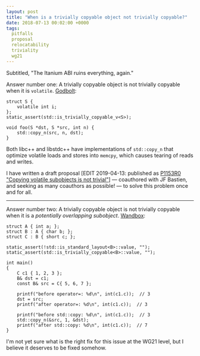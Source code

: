 ```yaml
---
layout: post
title: "When is a trivially copyable object not trivially copyable?"
date: 2018-07-13 00:02:00 +0000
tags:
  pitfalls
  proposal
  relocatability
  triviality
  wg21
---
```


Subtitled, "The Itanium ABI ruins everything, again."

Answer number one: A trivially copyable object is not trivially copyable
when it is `volatile`. [Godbolt](https://godbolt.org/g/5hJyvB):

    struct S {
        volatile int i;
    };
    static_assert(std::is_trivially_copyable_v<S>);

    void foo(S *dst, S *src, int n) {
        std::copy_n(src, n, dst);
    }

Both libc++ and libstdc++ have implementations of `std::copy_n` that
optimize volatile loads and stores into `memcpy`, which causes tearing
of reads and writes.

I have written a draft proposal
[EDIT 2019-04-13: published as
[P1153R0 "Copying volatile subobjects is not trivial"](http://www.open-std.org/jtc1/sc22/wg21/docs/papers/2018/p1153r0.html)]
— coauthored with JF Bastien, and seeking as many coauthors as possible! — 
to solve this problem once and for all.

----

Answer number two: A trivially copyable object is not trivially copyable
when it is a *potentially overlapping subobject*.
[Wandbox](https://wandbox.org/permlink/rE5xJ31L63DEj4bL):

    struct A { int a; };
    struct B : A { char b; };
    struct C : B { short c; };

    static_assert(!std::is_standard_layout<B>::value, "");
    static_assert(std::is_trivially_copyable<B>::value, "");

    int main()
    {
        C c1 { 1, 2, 3 };
        B& dst = c1;
        const B& src = C{ 5, 6, 7 };

        printf("before operator=: %d\n", int(c1.c));  // 3
        dst = src;
        printf("after operator=: %d\n", int(c1.c));  // 3

        printf("before std::copy: %d\n", int(c1.c));  // 3
        std::copy_n(&src, 1, &dst);
        printf("after std::copy: %d\n", int(c1.c));  // 7
    }

I'm not yet sure what is the right fix for this issue at the WG21 level,
but I believe it deserves to be fixed somehow.
